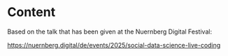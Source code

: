 # Content

Based on the talk that has been given at the Nuernberg Digital Festival:

https://nuernberg.digital/de/events/2025/social-data-science-live-coding

